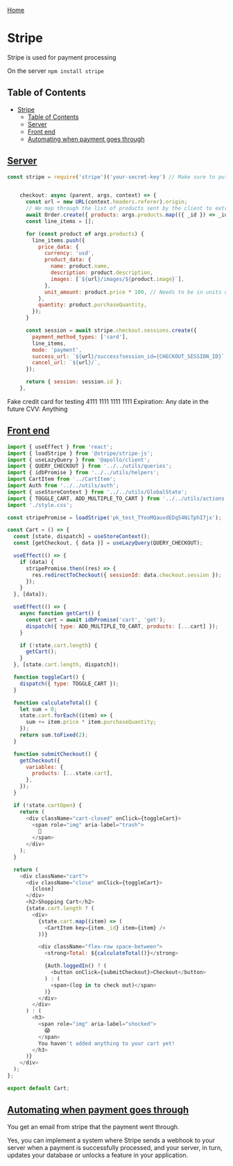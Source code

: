 [Home](./README.md)

# Stripe
Stripe is used for payment processing

On the server
`npm install stripe`

## Table of Contents
<!-- TOC -->

- [Stripe](#stripe)
  - [Table of Contents](#table-of-contents)
  - [Server](#server)
  - [Front end](#front-end)
  - [Automating when payment goes through](#automating-when-payment-goes-through)

<!-- /TOC -->


## [Server](#table-of-contents)
```javascript
const stripe = require('stripe')('your-secret-key') // Make sure to put the secret key in the .env file


    checkout: async (parent, args, context) => {
      const url = new URL(context.headers.referer).origin;
      // We map through the list of products sent by the client to extract the _id of each item and create a new Order.
      await Order.create({ products: args.products.map(({ _id }) => _id) });
      const line_items = [];

      for (const product of args.products) {
        line_items.push({
          price_data: {
            currency: 'usd',
            product_data: {
              name: product.name,
              description: product.description,
              images: [`${url}/images/${product.image}`],
            },
            unit_amount: product.price * 100, // Needs to be in units of cents
          },
          quantity: product.purchaseQuantity,
        });
      }

      const session = await stripe.checkout.sessions.create({
        payment_method_types: ['card'],
        line_items,
        mode: 'payment',
        success_url: `${url}/success?session_id={CHECKOUT_SESSION_ID}`, // Redirects if payment succeeded
        cancel_url: `${url}/`,
      });

      return { session: session.id };
    },

```

Fake credit card for testing
4111 1111 1111 1111
Expiration: Any date in the future
CVV: Anything

## [Front end](#table-of-contents)

```javascript
import { useEffect } from 'react';
import { loadStripe } from '@stripe/stripe-js';
import { useLazyQuery } from '@apollo/client';
import { QUERY_CHECKOUT } from '../../utils/queries';
import { idbPromise } from '../../utils/helpers';
import CartItem from '../CartItem';
import Auth from '../../utils/auth';
import { useStoreContext } from '../../utils/GlobalState';
import { TOGGLE_CART, ADD_MULTIPLE_TO_CART } from '../../utils/actions';
import './style.css';

const stripePromise = loadStripe('pk_test_TYooMQauvdEDq54NiTphI7jx');

const Cart = () => {
  const [state, dispatch] = useStoreContext();
  const [getCheckout, { data }] = useLazyQuery(QUERY_CHECKOUT);

  useEffect(() => {
    if (data) {
      stripePromise.then((res) => {
        res.redirectToCheckout({ sessionId: data.checkout.session });
      });
    }
  }, [data]);

  useEffect(() => {
    async function getCart() {
      const cart = await idbPromise('cart', 'get');
      dispatch({ type: ADD_MULTIPLE_TO_CART, products: [...cart] });
    }

    if (!state.cart.length) {
      getCart();
    }
  }, [state.cart.length, dispatch]);

  function toggleCart() {
    dispatch({ type: TOGGLE_CART });
  }

  function calculateTotal() {
    let sum = 0;
    state.cart.forEach((item) => {
      sum += item.price * item.purchaseQuantity;
    });
    return sum.toFixed(2);
  }

  function submitCheckout() {
    getCheckout({
      variables: { 
        products: [...state.cart],
      },
    });
  }

  if (!state.cartOpen) {
    return (
      <div className="cart-closed" onClick={toggleCart}>
        <span role="img" aria-label="trash">
          🛒
        </span>
      </div>
    );
  }

  return (
    <div className="cart">
      <div className="close" onClick={toggleCart}>
        [close]
      </div>
      <h2>Shopping Cart</h2>
      {state.cart.length ? (
        <div>
          {state.cart.map((item) => (
            <CartItem key={item._id} item={item} />
          ))}

          <div className="flex-row space-between">
            <strong>Total: ${calculateTotal()}</strong>

            {Auth.loggedIn() ? (
              <button onClick={submitCheckout}>Checkout</button>
            ) : (
              <span>(log in to check out)</span>
            )}
          </div>
        </div>
      ) : (
        <h3>
          <span role="img" aria-label="shocked">
            😱
          </span>
          You haven't added anything to your cart yet!
        </h3>
      )}
    </div>
  );
};

export default Cart;
```


## [Automating when payment goes through](#table-of-contents)
You get an email from stripe that the payment went through.

Yes, you can implement a system where Stripe sends a webhook to your server when a payment is successfully processed, and your server, in turn, updates your database or unlocks a feature in your application.
